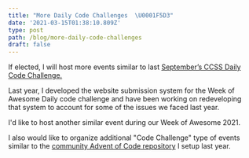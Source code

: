 ```yaml
---
title: "More Daily Code Challenges  \U0001F5D3️"
date: '2021-03-15T01:38:10.809Z'
type: post
path: /blog/more-daily-code-challenges
draft: false
---
```

If elected, I will host more events similar to last [September’s CCSS Daily Code Challenge.](https://ccss.carleton.ca/community/dailycode/)

Last year, I developed the website submission system for the Week of Awesome Daily code challenge and have been working on redeveloping that system to account for some of the issues we faced last year.

I'd like to host another similar event during our Week of Awesome 2021.

I also would like to organize additional "Code Challenge" type of events similar to the [community Advent of Code repository](https://github.com/CarletonComputerScienceSociety/advent-of-code-2020) I setup last year.